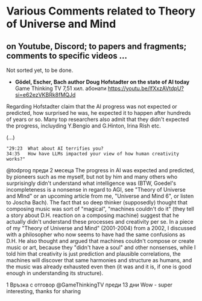 # Various Comments related to Theory of Universe and Mind
## on Youtube, Discord; to papers and fragments; comments to specific videos ...

Not sorted yet, to be done.

* **Gödel, Escher, Bach author Doug Hofstadter on the state of AI today**
Game Thinking TV 7,51 хил. абонати
https://youtu.be/lfXxzAVtdpU?si=e62ezVKBRk8fMQJd

Regarding Hofstadter claim that the AI progress was not expected or predicted, how surprised he was, he expected it to happen after hundreds of years or so.
Many top researchers also admit that they didn't expected the progress, incluyding Y.Bengio and G.Hinton, Irina Rish etc.

(...)
```
"29:23  What about AI terrifies you?
34:35   How have LLMs impacted your view of how human creativity works?"
```

@todprog
преди 2 месеца
The progress in AI was expected and predicted, by pioneers such as me myself, but not by him and many others who surprisingly didn't understand what intelligence was (BTW, Goedel's incompleteness is a nonsense in regard to AGI, see "Theory of Universe and MInd" or an upcoming article from me, "Universe and Mind 6", or listen to Joscha Bach). The fact that so deep thinker (supposedly) thought that composing music was sort of "magical", "machines couldn't do it" (they tell a story about D.H. reaction on a composing machine) suggest that he actually didn't understand these processes and creativity per se. In a piece of my "Theory of Universe and Mind" (2001-2004) from a 2002, I discussed with a philosopher who now seems to have had the same confusions as D.H. He also thought and argued that machines couldn't compose or create music or art, because they "didn't have a soul" and other nonsenses, while I told him that creativity is just prediction and plausible correlations, the machines will discover that same harmonies and structure as humans, and the music was already exhausted even then (it was and it is, if one is good enough in understanding its structure).

1
Връзка с отговор
@GameThinkingTV
преди 13 дни
Wow - super interesting, thanks for sharing
